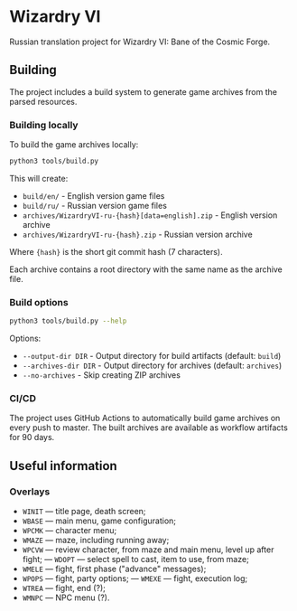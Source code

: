 # Wizardry VI

Russian translation project for Wizardry VI: Bane of the Cosmic Forge.

## Building

The project includes a build system to generate game archives from the parsed resources.

### Building locally

To build the game archives locally:

```bash
python3 tools/build.py
```

This will create:
- `build/en/` - English version game files
- `build/ru/` - Russian version game files
- `archives/WizardryVI-ru-{hash}[data=english].zip` - English version archive
- `archives/WizardryVI-ru-{hash}.zip` - Russian version archive

Where `{hash}` is the short git commit hash (7 characters).

Each archive contains a root directory with the same name as the archive file.

### Build options

```bash
python3 tools/build.py --help
```

Options:
- `--output-dir DIR` - Output directory for build artifacts (default: `build`)
- `--archives-dir DIR` - Output directory for archives (default: `archives`)
- `--no-archives` - Skip creating ZIP archives

### CI/CD

The project uses GitHub Actions to automatically build game archives on every push to master. The built archives are available as workflow artifacts for 90 days.

## Useful information

### Overlays

- `WINIT` — title page, death screen;
- `WBASE` — main menu, game configuration;
- `WPCMK` — character menu;
- `WMAZE` — maze, including running away;
- `WPCVW` — review character, from maze and main menu, level up after fight;
— `WDOPT` — select spell to cast, item to use, from maze;
- `WMELE` — fight, first phase ("advance" messages);
- `WPOPS` — fight, party options;
— `WMEXE` — fight, execution log;
- `WTREA` — fight, end (?);
- `WMNPC` — NPC menu (?).

